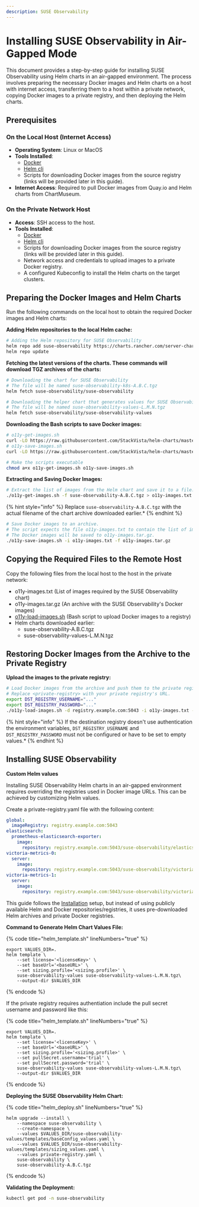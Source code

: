 ```yaml
---
description: SUSE Observability
---
```


# Installing SUSE Observability in Air-Gapped Mode

This document provides a step-by-step guide for installing SUSE Observability using Helm charts in an air-gapped environment. The process involves preparing the necessary Docker images and Helm charts on a host with internet access, transferring them to a host within a private network, copying Docker images to a private registry, and then deploying the Helm charts.

## Prerequisites

### On the Local Host (Internet Access)

- **Operating System**: Linux or MacOS
- **Tools Installed**:
  - [Docker](https://www.docker.com/products/docker-desktop/)
  - [Helm cli](https://helm.sh/docs/intro/install/)
  - Scripts for downloading Docker images from the source registry (links will be provided later in this guide).
- **Internet Access**: Required to pull Docker images from Quay.io and Helm charts from ChartMuseum.


### On the Private Network Host

- **Access**: SSH access to the host.
- **Tools Installed**:
  - [Docker](https://www.docker.com/products/docker-desktop/)
  - [Helm cli](https://helm.sh/docs/intro/install/)
  - Scripts for downloading Docker images from the source registry (links will be provided later in this guide).
  - Network access and credentials to upload images to a private Docker registry.
  - A configured Kubeconfig to install the Helm charts on the target clusters.

## Preparing the Docker Images and Helm Charts

Run the following commands on the local host to obtain the required Docker images and Helm charts:


**Adding Helm repositories to the local Helm cache:**

```bash
# Adding the Helm repository for SUSE Observability
helm repo add suse-observability https://charts.rancher.com/server-charts/prime/suse-observability
helm repo update
```

**Fetching the latest versions of the charts. These commands will download TGZ archives of the charts:**

```bash
# Downloading the chart for SUSE Observability
# The file will be named suse-observability-k8s-A.B.C.tgz
helm fetch suse-observability/suse-observability

# Downloading the helper chart that generates values for SUSE Observability
# The file will be named suse-observability-values-L.M.N.tgz
helm fetch suse-observability/suse-observability-values
```

**Downloading the Bash scripts to save Docker images:**

```bash
# o11y-get-images.sh
curl -LO https://raw.githubusercontent.com/StackVista/helm-charts/master/stable/suse-observability/installation/o11y-get-images.sh
# o11y-save-images.sh
curl -LO https://raw.githubusercontent.com/StackVista/helm-charts/master/stable/suse-observability/installation/o11y-save-images.sh

# Make the scripts executable
chmod a+x o11y-get-images.sh o11y-save-images.sh
```

**Extracting and Saving Docker Images:**

```bash
# Extract the list of images from the Helm chart and save it to a file.
./o11y-get-images.sh -f suse-observability-A.B.C.tgz > o11y-images.txt
```
{% hint style="info" %}
Replace `suse-observability-A.B.C.tgz` with the actual filename of the chart archive downloaded earlier.*
{% endhint %}


```bash
# Save Docker images to an archive.
# The script expects the file o11y-images.txt to contain the list of images used by SUSE Observability.
# The Docker images will be saved to o11y-images.tar.gz.
./o11y-save-images.sh -i o11y-images.txt -f o11y-images.tar.gz
```

## Copying the Required Files to the Remote Host

Copy the following files from the local host to the host in the private network:
- o11y-images.txt (List of images required by the SUSE Observability chart)
- o11y-images.tar.gz (An archive with the SUSE Observability's Docker images)
- [o11y-load-images.sh](https://raw.githubusercontent.com/StackVista/helm-charts/master/stable/suse-observability/installation/o11y-load-images.sh) (Bash script to upload Docker images to a registry)
- Helm charts downloaded earlier:
  - suse-observability-A.B.C.tgz
  - suse-observability-values-L.M.N.tgz

## Restoring Docker Images from the Archive to the Private Registry

**Upload the images to the private registry:**

```bash
# Load Docker images from the archive and push them to the private registry.
# Replace <private-registry> with your private registry's URL.
export DST_REGISTRY_USERNAME="..."
export DST_REGISTRY_PASSWORD="..."
./o11y-load-images.sh -d registry.example.com:5043 -i o11y-images.txt -f o11y-images.tar.gz
```

{% hint style="info" %}
If the destination registry doesn't use authentication the environment variables, `DST_REGISTRY_USERNAME` and `DST_REGISTRY_PASSWORD` must not be configured or have to be set to empty values.*
{% endhint %}

## Installing SUSE Observability

**Custom Helm values**

Installing SUSE Observability Helm charts in an air-gapped environment requires overriding the registries used in Docker image URLs. This can be achieved by customizing Helm values.

Create a private-registry.yaml file with the following content:

```yaml
global:
  imageRegistry: registry.example.com:5043
elasticsearch:
  prometheus-elasticsearch-exporter:
    image:
      repository: registry.example.com:5043/suse-observability/elasticsearch-exporter
victoria-metrics-0:
  server:
    image:
      repository: registry.example.com:5043/suse-observability/victoria-metrics
victoria-metrics-1:
  server:
    image:
      repository: registry.example.com:5043/suse-observability/victoria-metrics
```

This guide follows the [Installation](https://docs.stackstate.com/get-started/k8s-suse-rancher-prime#installation) setup, but instead of using publicly available Helm and Docker repositories/registries, it uses pre-downloaded Helm archives and private Docker registries.


**Command to Generate Helm Chart Values File:**

{% code title="helm_template.sh" lineNumbers="true" %}
```text
export VALUES_DIR=.
helm template \
    --set license='<licenseKey>' \
    --set baseUrl='<baseURL>' \
    --set sizing.profile='<sizing.profile>' \
    suse-observability-values suse-observability-values-L.M.N.tgz\
    --output-dir $VALUES_DIR
```
{% endcode %}

If the private registry requires authentiation include the pull secret username and password like this:

{% code title="helm_template.sh" lineNumbers="true" %}
```text
export VALUES_DIR=.
helm template \
    --set license='<licenseKey>' \
    --set baseUrl='<baseURL>' \
    --set sizing.profile='<sizing.profile>' \
    --set pullSecret.username='trial' \
    --set pullSecret.password='trial' \
    suse-observability-values suse-observability-values-L.M.N.tgz\
    --output-dir $VALUES_DIR
```
{% endcode %}

**Deploying the SUSE Observability Helm Chart:**

{% code title="helm_deploy.sh" lineNumbers="true" %}
```text
helm upgrade --install \
    --namespace suse-observability \
    --create-namespace \
    --values $VALUES_DIR/suse-observability-values/templates/baseConfig_values.yaml \
    --values $VALUES_DIR/suse-observability-values/templates/sizing_values.yaml \
    --values private-registry.yaml \
    suse-observability \
    suse-observability-A.B.C.tgz
```
{% endcode %}

**Validating the Deployment:**

```bash
kubectl get pod -n suse-observability
```
